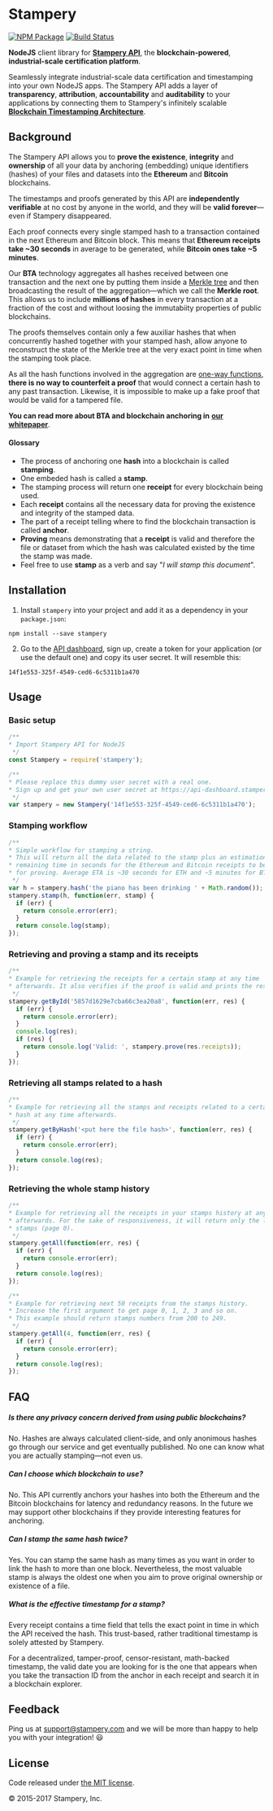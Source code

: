# Stampery

[![NPM Package](https://img.shields.io/npm/v/stampery.svg?style=flat-square)](https://www.npmjs.org/package/stampery)
[![Build Status](https://travis-ci.org/stampery/node.svg?branch=master)](https://travis-ci.org/stampery/node)

__NodeJS__ client library for [__Stampery API__](https://stampery.com/api), the __blockchain-powered__, __industrial-scale certification platform__.

Seamlessly integrate industrial-scale data certification and timestamping into your own NodeJS apps. The Stampery API adds a layer of __transparency__, __attribution__, __accountability__ and __auditability__ to your applications by connecting them to Stampery's infinitely scalable [__Blockchain Timestamping Architecture__](https://stampery.com/tech).

## Background

The Stampery API allows you to __prove the existence__, __integrity__ and __ownership__ of all your data by anchoring (embedding) unique identifiers (hashes) of your files and datasets into the __Ethereum__ and __Bitcoin__ blockchains.

The timestamps and proofs generated by this API are __independently verifiable__ at no cost by anyone in the world, and they will be __valid forever__—even if Stampery disappeared.

Each proof connects every single stamped hash to a transaction contained in the next Ethereum and Bitcoin block. This means that __Ethereum receipts take ~30 seconds__ in average to be generated, while __Bitcoin ones take ~5 minutes__.

Our __BTA__ technology aggregates all hashes received between one transaction and the next one by putting them inside a [Merkle tree](https://en.wikipedia.org/wiki/Merkle_tree) and then broadcasting the result of the aggregation—which we call the __Merkle root__. This allows us to include  __millions of hashes__ in every transaction at a fraction of the cost and without loosing the immutabiity properties of public blockchains.

The proofs themselves contain only a few auxiliar hashes that when concurrently hashed together with your stamped hash, allow anyone to reconstruct the state of the Merkle tree at the very exact point in time when the stamping took place.

As all the hash functions involved in the aggregation are [one-way functions](https://en.wikipedia.org/wiki/One-way_function), __there is no way to counterfeit a proof__ that would connect a certain hash to any past transaction. Likewise, it is impossible to make up a fake proof that would be valid for a tampered file.

__You can read more about BTA and blockchain anchoring  in__ [__our whitepaper__](https://s3.amazonaws.com/stampery-cdn/docs/Stampery-BTA-v5-whitepaper.pdf).

#### Glossary

* The process of anchoring one __hash__ into a blockchain is called __stamping__.
* One embeded hash is called a __stamp__.
* The stamping process will return one __receipt__ for every blockchain being used.
* Each __receipt__ contains all the necessary data for proving the existence and integrity of the stamped data.
* The part of a receipt telling where to find the blockchain transaction is called __anchor__.
* __Proving__ means demonstrating that a __receipt__ is valid and therefore the file or dataset from which the hash was calculated existed by the time the stamp was made.
* Feel free to use __stamp__ as a verb and say "_I will stamp this document_".


## Installation

  1. Install `stampery` into your project and add it as a dependency in your `package.json`:

  ```
  npm install --save stampery
  ```

  2. Go to the [API dashboard](https://api-dashboard.stampery.com), sign up, create a token for your application (or use the default one) and copy its user secret. It will resemble this:

  ```
  14f1e553-325f-4549-ced6-6c5311b1a470
  ```

## Usage
### Basic setup
```javascript
/**
* Import Stampery API for NodeJS
 */
const Stampery = require('stampery');

/**
* Please replace this dummy user secret with a real one.
* Sign up and get your own user secret at https://api-dashboard.stampery.com
 */
var stampery = new Stampery('14f1e553-325f-4549-ced6-6c5311b1a470');
```

### Stamping workflow
```javascript
/**
* Simple workflow for stamping a string.
* This will return all the data related to the stamp plus an estimation of the
* remaining time in seconds for the Ethereum and Bitcoin receipts to be ready
* for proving. Average ETA is ~30 seconds for ETH and ~5 minutes for BTC.
 */
var h = stampery.hash('the piano has been drinking ' + Math.random());
stampery.stamp(h, function(err, stamp) {
  if (err) {
    return console.error(err);
  }
  return console.log(stamp);
});
```

### Retrieving and proving a stamp and its receipts
```javascript
/**
* Example for retrieving the receipts for a certain stamp at any time
* afterwards. It also verifies if the proof is valid and prints the result.
 */
stampery.getById('5857d1629e7cba66c3ea20a8', function(err, res) {
  if (err) {
    return console.error(err);
  }
  console.log(res);
  if (res) {
    return console.log('Valid: ', stampery.prove(res.receipts));
  }
});
```

### Retrieving all stamps related to a hash
```javascript
/**
* Example for retrieving all the stamps and receipts related to a certain file
* hash at any time afterwards.
 */
stampery.getByHash('<put here the file hash>', function(err, res) {
  if (err) {
    return console.error(err);
  }
  return console.log(res);
});
```

### Retrieving the whole stamp history
```javascript
/**
* Example for retrieving all the receipts in your stamps history at any time
* afterwards. For the sake of responsiveness, it will return only the last 50
* stamps (page 0).
 */
stampery.getAll(function(err, res) {
  if (err) {
    return console.error(err);
  }
  return console.log(res);
});
```
```javascript
/**
* Example for retrieving next 50 receipts from the stamps history.
* Increase the first argument to get page 0, 1, 2, 3 and so on.
* This example should return stamps numbers from 200 to 249.
 */
stampery.getAll(4, function(err, res) {
  if (err) {
    return console.error(err);
  }
  return console.log(res);
});
```

## FAQ

##### Is there any privacy concern derived from using public blockchains?
No. Hashes are always calculated client-side, and only anonimous hashes go through our service and get eventually published. No one can know what you are actually stamping—not even us.

##### Can I choose which blockchain to use?
No. This API currently anchors your hashes into both the Ethereum and the Bitcoin blockchains for latency and redundancy reasons. In the future we may support other blockchains if they provide interesting features for anchoring.

##### Can I stamp the same hash twice?
Yes. You can stamp the same hash as many times as you want in order to link the hash to  more than one block. Nevertheless, the most valuable stamp is always the oldest one when you aim to prove original ownership or existence of a file.

##### What is the effective timestamp for a stamp?
Every receipt contains a time field that tells the exact point in time in which the API received the hash. This trust-based, rather traditional timestamp is solely attested by Stampery.

For a decentralized, tamper-proof, censor-resistant, math-backed timestamp, the valid date you are looking for is the one that appears when you take the transaction ID from the anchor in each receipt and search it in a blockchain explorer.

## Feedback

Ping us at [support@stampery.com](mailto:support@stampery.com) and we will be more than happy to help you with your integration! 😃

## License

Code released under [the MIT license](https://github.com/stampery/node/blob/master/LICENSE).

© 2015-2017 Stampery, Inc.
